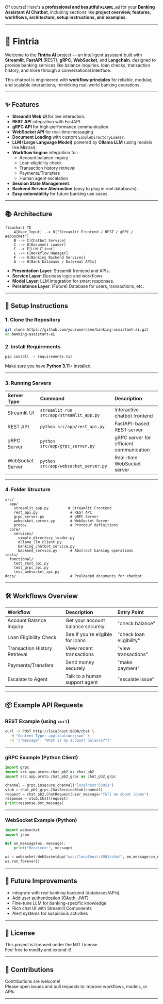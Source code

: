 Of course! Here's a **professional and beautiful `README.md`** for your **Banking Assistant AI Chatbot**, including sections like **project overview, features, workflows, architecture, setup instructions, and examples**.

---

# 🏦 Fintria

Welcome to the **Fintria AI** project — an intelligent assistant built with **Streamlit**, **FastAPI** (REST), **gRPC**, **WebSocket**, and **Langchain**, designed to provide banking services like balance inquiries, loan checks, transaction history, and more through a conversational interface.

This chatbot is engineered with **workflow principles** for reliable, modular, and scalable interactions, mimicking real-world banking operations.

---

## ✨ Features

- **Streamlit Web UI** for live interaction.
- **REST API** integration with FastAPI.
- **gRPC API** for high-performance communication.
- **WebSocket API** for real-time messaging.
- **Document Loading** with custom `SimpleDirectoryLoader`.
- **LLM (Large Language Model)** powered by **Ollama LLM** (using models like Mistral).
- **Workflow Engine** integration for:
  - Account balance inquiry
  - Loan eligibility check
  - Transaction history retrieval
  - Payments/Transfers
  - Human agent escalation
- **Session State Management**.
- **Backend Service Abstraction** (easy to plug in real databases).
- **Easy extensibility** for future banking use cases.

---

## 📚 Architecture

```mermaid
flowchart TD
    A[User Input] --> B["Streamlit Frontend / REST / gRPC / WebSocket"]
    B --> C[Chatbot Service]
    C --> D[Document Loader]
    C --> E[LLM Client]
    C --> F[Workflow Manager]
    F --> G[Banking Backend Services]
    G --> H[Bank Database / External APIs]
```

- **Presentation Layer**: Streamlit frontend and APIs.
- **Service Layer**: Business logic and workflows.
- **Model Layer**: LLM integration for smart responses.
- **Persistence Layer**: (Future) Database for users, transactions, etc.

---

## 🚀 Setup Instructions

### 1. Clone the Repository

```bash
git clone https://github.com/yourusername/banking-assistant-ai.git
cd banking-assistant-ai
```

### 2. Install Requirements

```bash
pip install -r requirements.txt
```

Make sure you have **Python 3.11+** installed.

---

### 3. Running Servers

| Server Type | Command | Description |
| :---------- | :------ | :----------- |
| Streamlit UI | `streamlit run src/app/streamlit_app.py` | Interactive chatbot frontend |
| REST API | `python src/app/rest_api.py` | FastAPI-based REST server |
| gRPC Server | `python src/app/grpc_server.py` | gRPC server for efficient communication |
| WebSocket Server | `python src/app/websocket_server.py` | Real-time WebSocket server |

---

### 4. Folder Structure

```plaintext
src/
  app/
    streamlit_app.py         # Streamlit Frontend
    rest_api.py               # REST API
    grpc_server.py            # gRPC Server
    websocket_server.py       # WebSocket Server
    proto/                    # Protobuf definitions
  core/
    services/
      simple_directory_loader.py
      ollama_llm_client.py
      banking_chatbot_service.py
      backend_service.py      # Abstract banking operations
tests/
  functional/
    test_rest_api.py
    test_grpc_api.py
    test_websocket_api.py
docs/                         # Preloaded documents for chatbot
```

---

## 🛠️ Workflows Overview

| Workflow | Description | Entry Point |
| :------- | :----------- | :----------- |
| Account Balance Inquiry | Get your account balance securely | "check balance" |
| Loan Eligibility Check | See if you're eligible for loans | "check loan eligibility" |
| Transaction History Retrieval | View recent transactions | "view transactions" |
| Payments/Transfers | Send money securely | "make payment" |
| Escalate to Agent | Talk to a human support agent | "escalate issue" |

---

## 📦 Example API Requests

### REST Example (using `curl`)

```bash
curl -X POST http://localhost:8000/chat \
  -H "Content-Type: application/json" \
  -d '{"message": "What is my account balance?"}'
```

---

### gRPC Example (Python Client)

```python
import grpc
import src.app.proto.chat_pb2 as chat_pb2
import src.app.proto.chat_pb2_grpc as chat_pb2_grpc

channel = grpc.insecure_channel('localhost:50051')
stub = chat_pb2_grpc.ChatServiceStub(channel)
request = chat_pb2.ChatRequest(user_message="Tell me about loans")
response = stub.Chat(request)
print(response.bot_message)
```

---

### WebSocket Example (Python)

```python
import websocket
import json

def on_message(ws, message):
    print("Received:", message)

ws = websocket.WebSocketApp("ws://localhost:8001/chat", on_message=on_message)
ws.run_forever()
```

---

## 🧠 Future Improvements

- Integrate with real banking backend (databases/APIs)
- Add user authentication (OAuth, JWT)
- Fine-tune LLM for banking-specific knowledge
- Rich chat UI with Streamlit Components
- Alert systems for suspicious activities

---

## 📜 License

This project is licensed under the MIT License.  
Feel free to modify and extend it!

---

## 🤝 Contributions

Contributions are welcome!  
Please open issues and pull requests to improve workflows, models, or APIs.

---